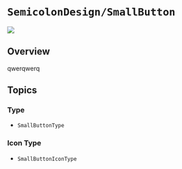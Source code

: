 # ``SemicolonDesign/SmallButton``

![](SmallButton)

## Overview

qwerqwerq

## Topics

### Type

- ``SmallButtonType``

### Icon Type

- ``SmallButtonIconType``
